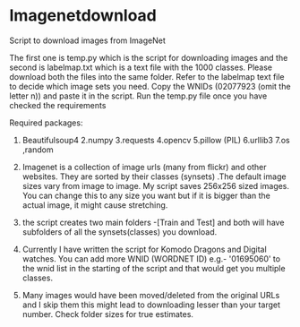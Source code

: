 # Imagenetdownload
Script to download images from ImageNet

The first one is temp.py which is the script for downloading images and the second is labelmap.txt which is a text file with the 1000 classes. Please download both the files into the same folder. 
Refer to the labelmap text file to decide which image sets you need. Copy the WNIDs (02077923 (omit the letter n)) and paste it in the script.
Run the temp.py file once you have checked the requirements

Required packages:
1. Beautifulsoup4
2.numpy
3.requests
4.opencv
5.pillow (PIL)
6.urllib3
7.os ,random

1. Imagenet is a collection of image urls (many from flickr) and other websites. They are sorted by their classes (synsets) .The default image sizes vary from image to image. My script saves 256x256 sized images. You can change this to any size you want but if it is bigger than the actual image, it might cause stretching. 
2. the script creates two main folders -[Train and Test] and both will have subfolders of all the synsets(classes) you download. 
3. Currently I have written the script for Komodo Dragons and Digital watches. You can add more WNID (WORDNET ID) e.g.- '01695060' to the wnid list in the starting of the script and that would get you multiple classes.
4. Many images would have been moved/deleted from the original URLs and I skip them this might lead to downloading lesser than your target number. Check folder sizes for true estimates. 
